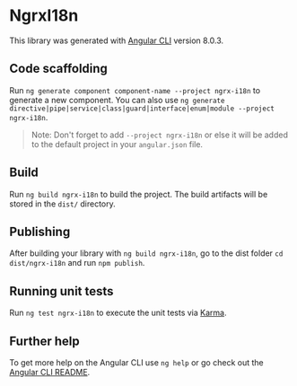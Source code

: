 # NgrxI18n

This library was generated with [Angular CLI](https://github.com/angular/angular-cli) version 8.0.3.

## Code scaffolding

Run `ng generate component component-name --project ngrx-i18n` to generate a new component. You can also use `ng generate directive|pipe|service|class|guard|interface|enum|module --project ngrx-i18n`.
> Note: Don't forget to add `--project ngrx-i18n` or else it will be added to the default project in your `angular.json` file. 

## Build

Run `ng build ngrx-i18n` to build the project. The build artifacts will be stored in the `dist/` directory.

## Publishing

After building your library with `ng build ngrx-i18n`, go to the dist folder `cd dist/ngrx-i18n` and run `npm publish`.

## Running unit tests

Run `ng test ngrx-i18n` to execute the unit tests via [Karma](https://karma-runner.github.io).

## Further help

To get more help on the Angular CLI use `ng help` or go check out the [Angular CLI README](https://github.com/angular/angular-cli/blob/master/README.md).
